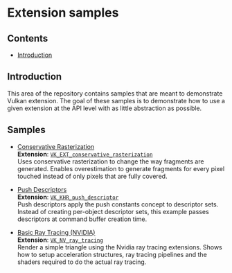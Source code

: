 <!--
- Copyright (c) 2020, Arm Limited and Contributors
-
- SPDX-License-Identifier: Apache-2.0
-
- Licensed under the Apache License, Version 2.0 the "License";
- you may not use this file except in compliance with the License.
- You may obtain a copy of the License at
-
-     http://www.apache.org/licenses/LICENSE-2.0
-
- Unless required by applicable law or agreed to in writing, software
- distributed under the License is distributed on an "AS IS" BASIS,
- WITHOUT WARRANTIES OR CONDITIONS OF ANY KIND, either express or implied.
- See the License for the specific language governing permissions and
- limitations under the License.
-
-->

# Extension samples <!-- omit in toc -->

## Contents <!-- omit in toc -->

- [Introduction](#introduction)

## Introduction

This area of the repository contains samples that are meant to demonstrate Vulkan extension. The goal of these samples is to demonstrate how to use a given extension at the API level with as little abstraction as possible.

## Samples
- [Conservative Rasterization](./conservative_rasterization)<br/>
**Extension**: [```VK_EXT_conservative_rasterization```](https://www.khronos.org/registry/vulkan/specs/1.2-extensions/html/vkspec.html#VK_EXT_conservative_rasterization)<br/>
Uses conservative rasterization to change the way fragments are generated. Enables overestimation to generate fragments for every pixel touched instead of only pixels that are fully covered.

- [Push Descriptors](./push_descriptors)<br/>
**Extension**: [```VK_KHR_push_descriptor```](https://www.khronos.org/registry/vulkan/specs/1.2-extensions/html/vkspec.html#VK_KHR_push_descriptor)<br/>
Push descriptors apply the push constants concept to descriptor sets. Instead of creating per-object descriptor sets, this example passes descriptors at command buffer creation time.

- [Basic Ray Tracing (NVIDIA)](./raytracing_basic)<br/>
**Extension**: [```VK_NV_ray_tracing```](https://www.khronos.org/registry/vulkan/specs/1.2-extensions/html/vkspec.html#VK_NV_ray_tracing)<br/>
Render a simple triangle using the Nvidia ray tracing extensions. Shows how to setup acceleration structures, ray tracing pipelines and the shaders required to do the actual ray tracing.

